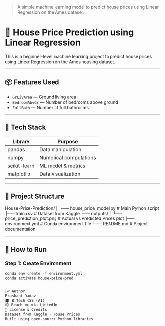 > A simple machine learning model to predict house prices using Linear Regression on the Ames dataset.

# 🏡 House Price Prediction using Linear Regression

This is a beginner-level machine learning project to predict house prices using Linear Regression on the Ames housing dataset.

---

## 📦 Features Used
- `GrLivArea` — Ground living area
- `BedroomAbvGr` — Number of bedrooms above ground
- `FullBath` — Number of full bathrooms

---

## 🔧 Tech Stack

| Library       | Purpose                      |
|---------------|------------------------------|
| pandas        | Data manipulation            |
| numpy         | Numerical computations       |
| scikit-learn  | ML model & metrics           |
| matplotlib    | Data visualization           |

---

## 📂 Project Structure


House-Price-Prediction/
│
├── house_price_model.py # Main Python script
├── train.csv # Dataset from Kaggle
├── outputs/
│ └── price_prediction_plot.png # Actual vs Predicted Prices plot
├── environment.yml # Conda environment file
└── README.md # Project documentation


---

## 🚀 How to Run

### Step 1: Create Environment

```bash
conda env create -f environment.yml
conda activate house-price-pred


🙋‍♂️ Author
Prashant Yadav
🎓 B.Tech CSE (AI)
📫 Reach me via LinkedIn
📜 License & Credits
Dataset from Kaggle - House Prices
Built using open-source Python libraries.
